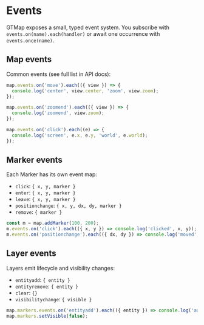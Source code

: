 # Events

GTMap exposes a small, typed event system. You subscribe with `events.on(name).each(handler)` or await one occurrence with `events.once(name)`.

## Map events

Common events (see full list in API docs):

```ts
map.events.on('move').each(({ view }) => {
  console.log('center', view.center, 'zoom', view.zoom);
});

map.events.on('zoomend').each(({ view }) => {
  console.log('zoomend', view.zoom);
});

map.events.on('click').each((e) => {
  console.log('screen', e.x, e.y, 'world', e.world);
});
```

## Marker events

Each Marker has its own event map:

- `click`: `{ x, y, marker }`
- `enter`: `{ x, y, marker }`
- `leave`: `{ x, y, marker }`
- `positionchange`: `{ x, y, dx, dy, marker }`
- `remove`: `{ marker }`

```ts
const m = map.addMarker(100, 200);
m.events.on('click').each(({ x, y }) => console.log('clicked', x, y));
m.events.on('positionchange').each(({ dx, dy }) => console.log('moved', dx, dy));
```

## Layer events

Layers emit lifecycle and visibility changes:

- `entityadd`: `{ entity }`
- `entityremove`: `{ entity }`
- `clear`: `{}`
- `visibilitychange`: `{ visible }`

```ts
map.markers.events.on('entityadd').each(({ entity }) => console.log('added', entity.id));
map.markers.setVisible(false);
```

